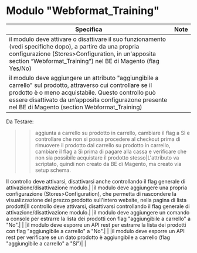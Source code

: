 # Modulo "Webformat_Training"

|Specifica|Note|
|---------|----|
|il modulo deve attivare o disattivare il suo funzionamento (vedi specifiche dopo), a partire da una propria configurazione (Stores>Configuration, in un'apposita section “Webformat_Training”) nel BE di Magento (flag Yes/No)|    |
|il modulo deve aggiungere un attributo "aggiungibile a carrello" sul prodotto, attraverso cui controllare se il prodotto è o meno acquistabile. Questo controllo può essere disattivato da un’apposita configurazone presente nel BE di Magento (section Webformat_Training)
Da Testare:
>> aggiunta a carrello
>> su prodotto in carrello, cambiare il flag a Sì e controllare che non si possa procedere al checkout prima di rimuovere il prodotto dal carrello
>> su prodotto in carrello, cambiare il flag a Sì prima di pagare alla cassa e verificare che non sia possibile acquistare il prodotto stesso|L'attributo va scriptato, quindi non creato da BE di Magento, ma creato via setup schema.

Il controllo deve attivarsi, disattivarsi anche controllando il flag generale di attivazione/disattivazione modulo.|
|il modulo deve aggiungere una propria configurazione (Stores>Configuration), che permetta di nascondere la visualizzazione del prezzo prodotto sull'intero website, nella pagina di lista prodotti|Il controllo deve attivarsi, disattivarsi controllando il flag generale di attivazione/disattivazione modulo.|
|il modulo deve aggiungere un comando a console per estrarre la lista dei prodotti con flag "aggiungibile a carrello" a "No".|    |
|il modulo deve esporre un API rest per estrarre la lista dei prodotti con flag "aggiungibile a carrello" a "No".|    |
|il modulo deve esporre un API rest per verificare se un dato prodotto è aggiungibile a carrello (flag "aggiungibile a carrello" a "Sì”)|    |